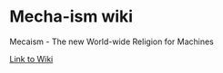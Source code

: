 Mecha-ism wiki
==============

Mecaism - The new World-wide Religion for Machines

[Link to Wiki](https://github.com/mechaism/wiki/wiki)
